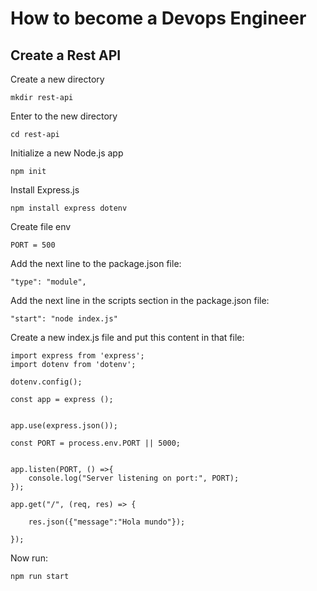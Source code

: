 # How to become a Devops Engineer

## Create a Rest API

Create a new directory 

```
mkdir rest-api
```

Enter to the new directory
```
cd rest-api
```

Initialize a new Node.js app
```
npm init
```

Install Express.js

```
npm install express dotenv
```

Create file env
```
PORT = 500
```
Add the next line to the package.json file:

```
"type": "module",
```

Add the next line in the scripts section in the package.json file:

```
"start": "node index.js"
```

Create a new index.js file and put this content in that file:

```
import express from 'express';
import dotenv from 'dotenv';

dotenv.config();

const app = express ();


app.use(express.json());

const PORT = process.env.PORT || 5000;


app.listen(PORT, () =>{
    console.log("Server listening on port:", PORT);
});

app.get("/", (req, res) => {

    res.json({"message":"Hola mundo"});

});
```

Now run:

```
npm run start
```
